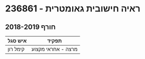 # 236861 - ראיה חישובית גאומטרית

## חורף 2018-2019

| איש סגל | תפקיד |
| ---- | ---- |
| קימל רון | מרצה - אחראי מקצוע |

